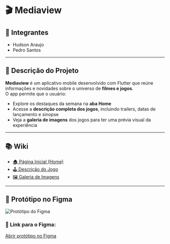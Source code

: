 # 🎬 Mediaview

## 👥 Integrantes
- Hudson Araujo  
- Pedro Santos

---

## 📝 Descrição do Projeto

**Mediaview** é um aplicativo mobile desenvolvido com Flutter que reúne informações e novidades sobre o universo de **filmes e jogos**.  
O app permite que o usuário:

- Explore os destaques da semana na **aba Home**
- Acesse a **descrição completa dos jogos**, incluindo trailers, datas de lançamento e sinopse
- Veja a **galeria de imagens** dos jogos para ter uma prévia visual da experiência

---

## 📚 Wiki

- [🏠 Página Inicial (Home)](https://github.com/hudson12345/App_Jogos/wiki)
- [🕹️ Descrição do Jogo](https://github.com/hudson12345/App_Jogos/wiki/Descrição)
- [🖼️ Galeria de Imagens](https://github.com/hudson12345/App_Jogos/wiki/Galeria)

---

## 🧪 Protótipo no Figma

![Protótipo do Figma](https://drive.google.com/uc?id=1ci1Bb7smWYxH06vzh4_jBHbFej7kucBt)

### 🔗 Link para o Figma:
[Abrir protótipo no Figma](https://www.figma.com/design/jaUhy8Nfz77Ir6D8XZoJGC/Untitled?t=zoBzd0cLouL68SsP-1)
